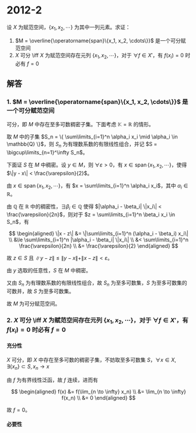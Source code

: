 # 2012-2

设 $X$ 为赋范空间，$\{x_1, x_2, \cdots\}$ 为其中一列元素。求证：

1. $M = \overline{\operatorname{span}\{x_1, x_2, \cdots\}}$ 是一个可分赋范空间
2. $X$ 可分 \iff $X$ 为赋范空间存在元列 $\{x_1, x_2, \cdots\}$，对于 $\forall f \in X'$，有 $f(x_i) = 0$ 时必有 $f = 0$

## 解答

### 1. $M = \overline{\operatorname{span}\{x_1, x_2, \cdots\}}$ 是一个可分赋范空间

可分，即 $M$ 中存在至多可数稠密子集。下面考虑 $\mathbb{K} = \mathbb{R}$ 的情形。

取 $M$ 中的子集 $S_n = \{ \sum\limits_{i=1}^n \alpha_i x_i \mid \alpha_i \in \mathbb{Q} \}$，则 $S_n$ 为有理数系数的有限线性组合，并记 $S = \bigcup\limits_{n=1}^\infty S_n$。

下面证 $S$ 在 $M$ 中稠密。设 $y \in M$，则 $\forall \varepsilon > 0$，有 $x \in \operatorname{span}\{x_1, x_2, \cdots\}$，使得 $\|y - x\| < \frac{\varepsilon}{2}$。

由 $x \in \operatorname{span}\{x_1, x_2, \cdots\}$，有 $x = \sum\limits_{i=1}^n \alpha_i x_i$，其中 $\alpha_i \in \mathbb{R}$。

由 $\mathbb{Q}$ 在 $\mathbb{R}$ 中的稠密性，$\exists \beta_i \in \mathbb{Q}$ 使得 $|\alpha_i - \beta_i| \|x_i\| < \frac{\varepsilon}{2n}$，则对于 $z = \sum\limits_{i=1}^n \beta_i x_i \in S_n$，有

$$
\begin{aligned}
\|x - z\| &= \|\sum\limits_{i=1}^n (\alpha_i - \beta_i) x_i\| \\
&\le \sum\limits_{i=1}^n |\alpha_i - \beta_i| \|x_i\| \\
&< \sum\limits_{i=1}^n \frac{\varepsilon}{2n} \\
&= \frac{\varepsilon}{2}
\end{aligned}
$$

故 $z \in S$ 且 $\|y - z\| \le \|y - x\| + \|x - z\| < \varepsilon$。

由 $y$ 选取的任意性，$S$ 在 $M$ 中稠密。

又由 $S_n$ 为有理数系数的有限线性组合，故 $S_n$ 为至多可数集，$S$ 为至多可数集的可数并，故 $S$ 为至多可数集。

故 $M$ 为可分赋范空间。

### 2. $X$ 可分 \iff $X$ 为赋范空间存在元列 $\{x_1, x_2, \cdots\}$，对于 $\forall f \in X'$，有 $f(x_i) = 0$ 时必有 $f = 0$

#### 充分性

$X$ 可分，即 $X$ 中存在至多可数的稠密子集，不妨取至多可数集 $S$，$\forall x \in X, \exists \{x_n\} \subset S, x_n \to x$

由 $f$ 为有界线性泛函，故 $f$ 连续，进而有

$$
\begin{aligned}
f(x) &= f(\lim_{n \to \infty} x_n) \\
&= \lim_{n \to \infty} f(x_n) \\
&= 0
\end{aligned}
$$

故 $f = 0$。

#### 必要性
